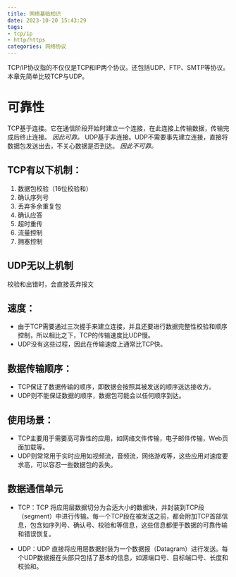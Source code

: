 ```yaml
---
title: 网络基础知识
date: 2023-10-20 15:43:29
tags:
- tcp/ip
- http/https
categories: 网络协议
---
```

TCP/IP协议指的不仅仅是TCP和IP两个协议。还包括UDP、FTP、SMTP等协议。本章先简单比较TCP与UDP。
<!--more-->

# 可靠性

TCP基于连接。它在通信阶段开始时建立一个连接，在此连接上传输数据，传输完成后终止连接。 _因此可靠。_
UDP基于非连接。UDP不需要事先建立连接，直接将数据包发送出去，不关心数据是否到达。 _因此不可靠。_

## TCP有以下机制：

1. 数据包校验（16位校验和）
2. 确认序列号
3. 丢弃多余重复包
4. 确认应答
5. 超时重传
6. 流量控制
7. 拥塞控制

## UDP无以上机制
校验和出错时，会直接丢弃报文

## 速度：
- 由于TCP需要通过三次握手来建立连接，并且还要进行数据完整性校验和顺序控制，所以相比之下，TCP的传输速度比UDP慢。
- UDP没有这些过程，因此在传输速度上通常比TCP快。
## 数据传输顺序：
- TCP保证了数据传输的顺序，即数据会按照其被发送的顺序送达接收方。
- UDP则不能保证数据的顺序，数据包可能会以任何顺序到达。
## 使用场景：
- TCP主要用于需要高可靠性的应用，如网络文件传输，电子邮件传输，Web页面加载等。
- UDP则常常用于实时应用如视频流，音频流，网络游戏等，这些应用对速度要求高，可以容忍一些数据包的丢失。
## 数据通信单元
- TCP：TCP 将应用层数据切分为合适大小的数据块，并封装到TCP段（segment）中进行传输。每一个TCP段在被发送之前，都会附加TCP首部信息，包含如序列号、确认号、校验和等信息，这些信息都便于数据的可靠传输和错误恢复。

- UDP：UDP 直接将应用层数据封装为一个数据报（Datagram）进行发送。每个UDP数据报在头部只包括了基本的信息，如源端口号、目标端口号、长度和校验和。